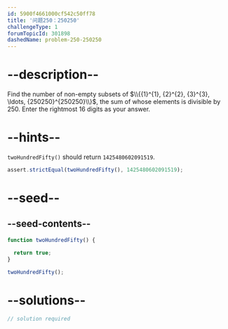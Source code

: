 ```yaml
---
id: 5900f4661000cf542c50ff78
title: '问题250：250250'
challengeType: 1
forumTopicId: 301898
dashedName: problem-250-250250
---
```


# --description--

Find the number of non-empty subsets of $\\{{1}^{1}, {2}^{2}, {3}^{3}, \ldots, {250250}^{250250}\\}$, the sum of whose elements is divisible by 250. Enter the rightmost 16 digits as your answer.

# --hints--

`twoHundredFifty()` should return `1425480602091519`.

```js
assert.strictEqual(twoHundredFifty(), 1425480602091519);
```

# --seed--

## --seed-contents--

```js
function twoHundredFifty() {

  return true;
}

twoHundredFifty();
```

# --solutions--

```js
// solution required
```
